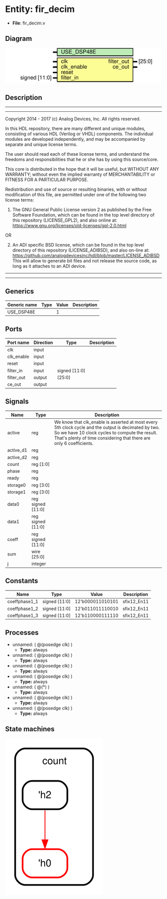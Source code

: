 # Entity: fir_decim

- **File**: fir_decim.v
## Diagram

![Diagram](fir_decim.svg "Diagram")
## Description

 ***************************************************************************
 ***************************************************************************
 Copyright 2014 - 2017 (c) Analog Devices, Inc. All rights reserved.

 In this HDL repository, there are many different and unique modules, consisting
 of various HDL (Verilog or VHDL) components. The individual modules are
 developed independently, and may be accompanied by separate and unique license
 terms.

 The user should read each of these license terms, and understand the
 freedoms and responsibilities that he or she has by using this source/core.

 This core is distributed in the hope that it will be useful, but WITHOUT ANY
 WARRANTY; without even the implied warranty of MERCHANTABILITY or FITNESS FOR
 A PARTICULAR PURPOSE.

 Redistribution and use of source or resulting binaries, with or without modification
 of this file, are permitted under one of the following two license terms:

   1. The GNU General Public License version 2 as published by the
      Free Software Foundation, which can be found in the top level directory
      of this repository (LICENSE_GPL2), and also online at:
      <https://www.gnu.org/licenses/old-licenses/gpl-2.0.html>

 OR

   2. An ADI specific BSD license, which can be found in the top level directory
      of this repository (LICENSE_ADIBSD), and also on-line at:
      https://github.com/analogdevicesinc/hdl/blob/master/LICENSE_ADIBSD
      This will allow to generate bit files and not release the source code,
      as long as it attaches to an ADI device.

 ***************************************************************************
 ***************************************************************************

## Generics

| Generic name | Type | Value | Description |
| ------------ | ---- | ----- | ----------- |
| USE_DSP48E   |      | 1     |             |
## Ports

| Port name  | Direction | Type          | Description |
| ---------- | --------- | ------------- | ----------- |
| clk        | input     |               |             |
| clk_enable | input     |               |             |
| reset      | input     |               |             |
| filter_in  | input     | signed [11:0] |             |
| filter_out | output    | [25:0]        |             |
| ce_out     | output    |               |             |
## Signals

| Name      | Type              | Description                                                                                                                                                                                                                        |
| --------- | ----------------- | ---------------------------------------------------------------------------------------------------------------------------------------------------------------------------------------------------------------------------------- |
| active    | reg               |  We know that clk_enable is asserted at most every 5th clock cycle and the  output is decimated by two. So we have 10 clock cycles to compute the  result. That's plenty of time considering that there are only 6  coefficients.  |
| active_d1 | reg               |                                                                                                                                                                                                                                    |
| active_d2 | reg               |                                                                                                                                                                                                                                    |
| count     | reg [1:0]         |                                                                                                                                                                                                                                    |
| phase     | reg               |                                                                                                                                                                                                                                    |
| ready     | reg               |                                                                                                                                                                                                                                    |
| storage0  | reg [3:0]         |                                                                                                                                                                                                                                    |
| storage1  | reg [3:0]         |                                                                                                                                                                                                                                    |
| data0     | reg signed [11:0] |                                                                                                                                                                                                                                    |
| data1     | reg signed [11:0] |                                                                                                                                                                                                                                    |
| coeff     | reg signed [11:0] |                                                                                                                                                                                                                                    |
| sum       | wire [25:0]       |                                                                                                                                                                                                                                    |
| j         | integer           |                                                                                                                                                                                                                                    |
## Constants

| Name          | Type          | Value            | Description  |
| ------------- | ------------- | ---------------- | ------------ |
| coeffphase1_1 | signed [11:0] | 12'b000011010101 | sfix12_En11  |
| coeffphase1_2 | signed [11:0] | 12'b011011110010 | sfix12_En11  |
| coeffphase1_3 | signed [11:0] | 12'b110000111110 | sfix12_En11  |
## Processes
- unnamed: ( @(posedge clk) )
  - **Type:** always
- unnamed: ( @(posedge clk) )
  - **Type:** always
- unnamed: ( @(posedge clk) )
  - **Type:** always
- unnamed: ( @(posedge clk) )
  - **Type:** always
- unnamed: ( @(*) )
  - **Type:** always
- unnamed: ( @(posedge clk) )
  - **Type:** always
- unnamed: ( @(posedge clk) )
  - **Type:** always
## State machines

![Diagram_state_machine_0]( stm_fir_decim_00.svg "Diagram")